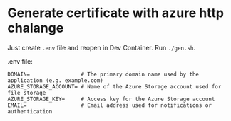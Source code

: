 # Generate certificate with azure http chalange

Just create `.env` file and reopen in Dev Container. Run `./gen.sh`.

.env file:

```
DOMAIN=                # The primary domain name used by the application (e.g. example.com)
AZURE_STORAGE_ACCOUNT= # Name of the Azure Storage account used for file storage
AZURE_STORAGE_KEY=     # Access key for the Azure Storage account
EMAIL=                 # Email address used for notifications or authentication
```
